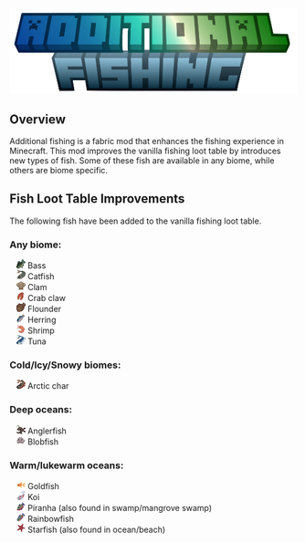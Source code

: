 ![Additional Fishing](logo.png)

## Overview
Additional fishing is a fabric mod that enhances the fishing experience in Minecraft.
This mod improves the vanilla fishing loot table by introduces new types of fish.
Some of these fish are available in any biome, while others are biome specific.

## Fish Loot Table Improvements
The following fish have been added to the vanilla fishing loot table.

### Any biome:
&nbsp;&nbsp;&nbsp;![](src/main/resources/assets/additionalfishing/textures/item/bass.png) Bass  
&nbsp;&nbsp;&nbsp;![](src/main/resources/assets/additionalfishing/textures/item/catfish.png) Catfish  
&nbsp;&nbsp;&nbsp;![](src/main/resources/assets/additionalfishing/textures/item/clam.png) Clam  
&nbsp;&nbsp;&nbsp;![](src/main/resources/assets/additionalfishing/textures/item/crab_claw.png) Crab claw  
&nbsp;&nbsp;&nbsp;![](src/main/resources/assets/additionalfishing/textures/item/flounder.png) Flounder  
&nbsp;&nbsp;&nbsp;![](src/main/resources/assets/additionalfishing/textures/item/herring.png) Herring  
&nbsp;&nbsp;&nbsp;![](src/main/resources/assets/additionalfishing/textures/item/shrimp.png) Shrimp  
&nbsp;&nbsp;&nbsp;![](src/main/resources/assets/additionalfishing/textures/item/tuna.png) Tuna  

### Cold/Icy/Snowy biomes:
&nbsp;&nbsp;&nbsp;![](src/main/resources/assets/additionalfishing/textures/item/arctic_char.png) Arctic char  

### Deep oceans:
&nbsp;&nbsp;&nbsp;![](src/main/resources/assets/additionalfishing/textures/item/anglerfish.png) Anglerfish  
&nbsp;&nbsp;&nbsp;![](src/main/resources/assets/additionalfishing/textures/item/blobfish.png) Blobfish  

### Warm/lukewarm oceans:
&nbsp;&nbsp;&nbsp;![](src/main/resources/assets/additionalfishing/textures/item/goldfish.png) Goldfish  
&nbsp;&nbsp;&nbsp;![](src/main/resources/assets/additionalfishing/textures/item/koi.png) Koi  
&nbsp;&nbsp;&nbsp;![](src/main/resources/assets/additionalfishing/textures/item/piranha.png) Piranha (also found in swamp/mangrove swamp)  
&nbsp;&nbsp;&nbsp;![](src/main/resources/assets/additionalfishing/textures/item/rainbowfish.png) Rainbowfish  
&nbsp;&nbsp;&nbsp;![](src/main/resources/assets/additionalfishing/textures/item/starfish.png) Starfish (also found in ocean/beach)  


